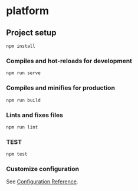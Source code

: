# platform

## Project setup
```
npm install
```

### Compiles and hot-reloads for development
```
npm run serve
```

### Compiles and minifies for production
```
npm run build
```

### Lints and fixes files
```
npm run lint
```

### TEST
```
npm test
```

### Customize configuration
See [Configuration Reference](https://cli.vuejs.org/config/).
